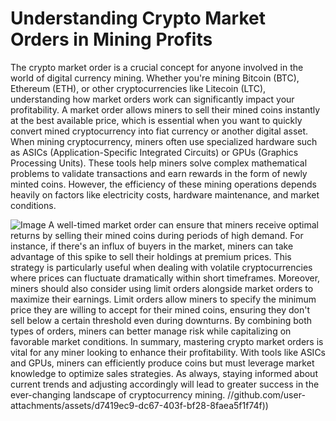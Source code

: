 # Understanding Crypto Market Orders in Mining Profits
The crypto market order is a crucial concept for anyone involved in the world of digital currency mining. Whether you're mining Bitcoin (BTC), Ethereum (ETH), or other cryptocurrencies like Litecoin (LTC), understanding how market orders work can significantly impact your profitability. A market order allows miners to sell their mined coins instantly at the best available price, which is essential when you want to quickly convert mined cryptocurrency into fiat currency or another digital asset.
When mining cryptocurrency, miners often use specialized hardware such as ASICs (Application-Specific Integrated Circuits) or GPUs (Graphics Processing Units). These tools help miners solve complex mathematical problems to validate transactions and earn rewards in the form of newly minted coins. However, the efficiency of these mining operations depends heavily on factors like electricity costs, hardware maintenance, and market conditions. 

![Image](https://github.com/user-attachments/assets/4a25d116-2220-4385-b08e-f287af8fcbc4)
A well-timed market order can ensure that miners receive optimal returns by selling their mined coins during periods of high demand. For instance, if there's an influx of buyers in the market, miners can take advantage of this spike to sell their holdings at premium prices. This strategy is particularly useful when dealing with volatile cryptocurrencies where prices can fluctuate dramatically within short timeframes.
Moreover, miners should also consider using limit orders alongside market orders to maximize their earnings. Limit orders allow miners to specify the minimum price they are willing to accept for their mined coins, ensuring they don't sell below a certain threshold even during downturns. By combining both types of orders, miners can better manage risk while capitalizing on favorable market conditions.
In summary, mastering crypto market orders is vital for any miner looking to enhance their profitability. With tools like ASICs and GPUs, miners can efficiently produce coins but must leverage market knowledge to optimize sales strategies. As always, staying informed about current trends and adjusting accordingly will lead to greater success in the ever-changing landscape of cryptocurrency mining.
 //github.com/user-attachments/assets/d7419ec9-dc67-403f-bf28-8faea5f1f74f))
